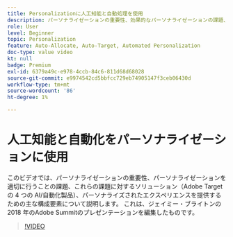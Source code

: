 ```yaml
---
title: Personalizationに人工知能と自動処理を使用
description: パーソナライゼーションの重要性、効果的なパーソナライゼーションの課題、およびこれらの課題に対するソリューション（Adobe Targetの 4 つの AI/自動化製品）について説明します。
role: User
level: Beginner
topic: Personalization
feature: Auto-Allocate, Auto-Target, Automated Personalization
doc-type: value video
kt: null
badge: Premium
exl-id: 6379a49c-e978-4ccb-84c6-811d68d68028
source-git-commit: e9974542cd5bbfcc729eb74905147f3ceb06430d
workflow-type: tm+mt
source-wordcount: '86'
ht-degree: 1%

---
```


# 人工知能と自動化をパーソナライゼーションに使用

このビデオでは、パーソナライゼーションの重要性、パーソナライゼーションを適切に行うことの課題、これらの課題に対するソリューション（Adobe Targetの 4 つの AI/自動化製品）、パーソナライズされたエクスペリエンスを提供するための主な構成要素について説明します。 これは、ジェイミー・ブライトンの 2018 年のAdobe Summitのプレゼンテーションを編集したものです。

>[!VIDEO](https://video.tv.adobe.com/v/30031/?quality=12&captions=jpn)
